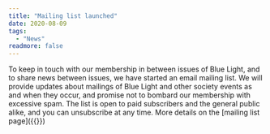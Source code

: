 ```yaml
---
title: "Mailing list launched"
date: 2020-08-09
tags:
  - "News"
readmore: false
---
```


To keep in touch with our membership in between issues of Blue Light, and to share news between issues, we have started an email mailing list. We will provide updates about mailings of Blue Light and other society events as and when they occur, and promise not to bombard our membership with excessive spam. The list is open to paid subscribers and the general public alike, and you can unsubscribe at any time. More details on the [mailing list page]({{<relref mailing_list>}})

<!--more-->
